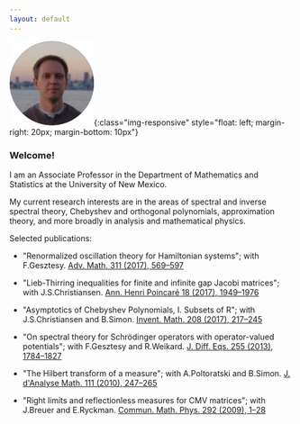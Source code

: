 ```yaml
---
layout: default
---
```


![logo](/images/logo-r.jpg){:class="img-responsive" style="float: left; 
margin-right: 20px; margin-bottom: 10px"} 

### Welcome! ###

I am an Associate Professor in the Department of Mathematics and Statistics at the University of New Mexico.

My current research interests are in the areas of spectral and inverse spectral theory, Chebyshev and orthogonal polynomials, approximation theory, and more broadly in analysis and mathematical physics.

Selected publications:

- "Renormalized oscillation theory for Hamiltonian systems"; with F.Gesztesy. 
[Adv. Math. 311 (2017), 569–597](http://dx.doi.org/10.1016/j.aim.2017.03.005)

- "Lieb-Thirring inequalities for finite and infinite gap Jacobi matrices"; with J.S.Christiansen. 
[Ann. Henri Poincaré 18 (2017), 1949–1976](http://dx.doi.org/10.1007/s00023-016-0546-x)

- "Asymptotics of Chebyshev Polynomials, I. Subsets of R"; with J.S.Christiansen and B.Simon. 
[Invent. Math. 208 (2017), 217–245](http://dx.doi.org/10.1007/s00222-016-0689-x)

- "On spectral theory for Schrödinger operators with operator-valued potentials"; with F.Gesztesy and R.Weikard. 
[J. Diff. Eqs. 255 (2013), 1784–1827](http://dx.doi.org/10.1016/j.jde.2013.05.022)

- "The Hilbert transform of a measure"; with A.Poltoratski and B.Simon. 
[J. d'Analyse Math. 111 (2010), 247–265](http://dx.doi.org/10.1007/s11854-010-0017-0)

- "Right limits and reflectionless measures for CMV matrices"; with J.Breuer and E.Ryckman. 
[Commun. Math. Phys. 292 (2009), 1–28](http://dx.doi.org/10.1007/s00220-009-0839-8)
